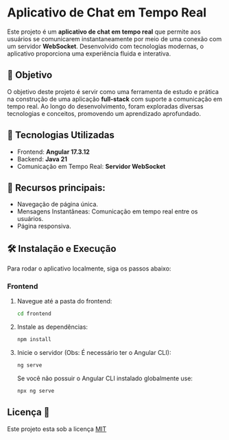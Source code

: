 # Aplicativo de Chat em Tempo Real

Este projeto é um __aplicativo de chat em tempo real__ que permite aos usuários se comunicarem instantaneamente por meio de uma conexão com um servidor __WebSocket__. 
Desenvolvido com tecnologias modernas, o aplicativo proporciona uma experiência fluida e interativa.

## 🎯 Objetivo
O objetivo deste projeto é servir como uma ferramenta de estudo e prática na construção de uma aplicação __full-stack__ com suporte a comunicação em tempo real. 
Ao longo do desenvolvimento, foram exploradas diversas tecnologias e conceitos, promovendo um aprendizado aprofundado.

## 🔧 Tecnologias Utilizadas
- Frontend: __Angular 17.3.12__
- Backend: __Java 21__
- Comunicação em Tempo Real: __Servidor WebSocket__

## 🚀 Recursos principais:
- Navegação de página única.
- Mensagens Instantâneas: Comunicação em tempo real entre os usuários.
- Página responsiva.

## 🛠️ Instalação e Execução

Para rodar o aplicativo localmente, siga os passos abaixo:

### Frontend
1. Navegue até a pasta do frontend:
   ```bash
   cd frontend
   ```
2. Instale as dependências:
   ```bash
   npm install
   ```
3. Inicie o servidor (Obs: É necessário ter o Angular CLI):
   ```bash
   ng serve
   ```
   Se você não possuir o Angular CLI instalado globalmente use:
    ```bash
   npx ng serve
    ```

<h2 id="license">Licença 📃 </h2>

Este projeto esta sob a licença [MIT](./LICENSE)
